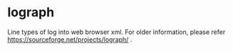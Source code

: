 # lograph
Line types of log into web browser xml.
For older information, please refer https://sourceforge.net/projects/lograph/ .
